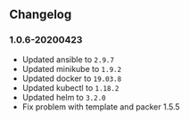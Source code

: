 ## Changelog

### 1.0.6-20200423
* Updated ansible to `2.9.7`
* Updated minikube to `1.9.2`
* Updated docker to `19.03.8`
* Updated kubectl to `1.18.2`
* Updated helm to `3.2.0`
* Fix problem with template and packer 1.5.5
